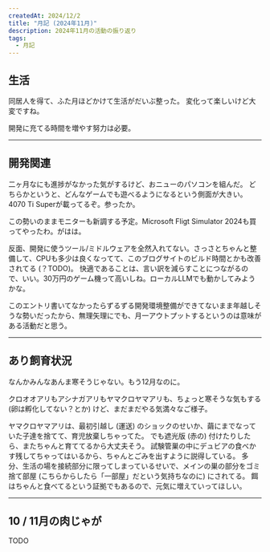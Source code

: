 ```yaml
---
createdAt: 2024/12/2
title: "月記 (2024年11月)"
description: 2024年11月の活動の振り返り
tags: 
  - 月記
---
```


## 生活

同居人を得て、ふた月ほどかけて生活がだいぶ整った。
変化って楽しいけど大変ですね。

開発に充てる時間を増やす努力は必要。

---

## 開発関連

二ヶ月なにも進捗がなかった気がするけど、おニューのパソコンを組んだ。
どちらかというと、どんなゲームでも遊べるようになるという側面が大きい。4070 Ti Superが載ってるぞ。参ったか。

この勢いのままモニターも新調する予定。Microsoft Fligt Simulator 2024も買ってやったわ。がはは。

反面、開発に使うツール/ミドルウェアを全然入れてない。さっさとちゃんと整備して、CPUも多少は良くなってて、このブログサイトのビルド時間とかも改善されてる (？TODO)。
快適であることは、言い訳を減らすことにつながるので、いい。30万円のゲーム機って高いしね。ローカルLLMでも動かしてみようかな。

このエントリ書いてなかったらずるずる開発環境整備ができてないまま年越しそうな勢いだったから、無理矢理にでも、月一アウトプットするというのは意味がある活動だと思う。

---

## あり飼育状況

なんかみんなあんま寒そうじゃない。もう12月なのに。

クロオオアリもアシナガアリもヤマクロヤマアリも、ちょっと寒そうな気もする (卵は孵化してない？とか) けど、まだまだやる気満々なご様子。

ヤマクロヤマアリは、最初引越し (運送) のショックのせいか、繭にまでなっていた子達を捨てて、育児放棄しちゃってた。
でも遮光版 (赤の) 付けたりしたら、またちゃんと育ててるから大丈夫そう。
試験管巣の中にデュビアの食べかす残してちゃってはいるから、ちゃんとごみを出すように説得している。
多分、生活の場を接続部分に限ってしまっているせいで、メインの巣の部分をゴミ捨て部屋 (こちらからしたら「一部屋」だという気持ちなのに) にされてる。
餌はちゃんと食べてるという証拠でもあるので、元気に増えていってほしい。

---

## 10 / 11月の肉じゃが

TODO